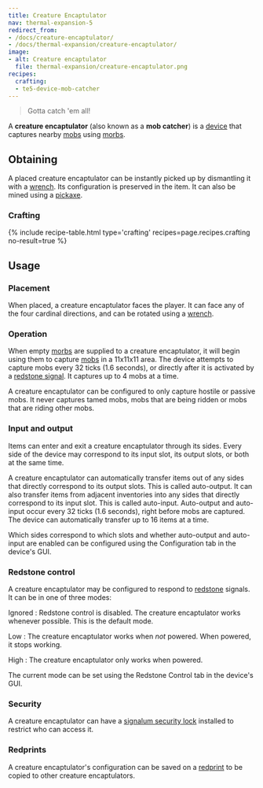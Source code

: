 ```yaml
---
title: Creature Encaptulator
nav: thermal-expansion-5
redirect_from:
- /docs/creature-encaptulator/
- /docs/thermal-expansion/creature-encaptulator/
image:
- alt: Creature encaptulator
  file: thermal-expansion/creature-encaptulator.png
recipes:
  crafting:
  - te5-device-mob-catcher
---
```


> Gotta catch 'em all!


A **creature encaptulator** (also known as a **mob catcher**) is a
[device](/docs/thermal-expansion-5/devices/) that captures nearby
[mobs](https://minecraft.gamepedia.com/Mob) using [morbs](/docs/thermal-expansion-5/morb/).


Obtaining
---------

A placed creature encaptulator can be instantly picked up by dismantling it with
a [wrench](/docs/wrenches/). Its configuration is preserved in the item. It can
also be mined using a [pickaxe](https://minecraft.gamepedia.com/Pickaxe).

### Crafting
{% include recipe-table.html type='crafting' recipes=page.recipes.crafting no-result=true %}


Usage
-----

### Placement
When placed, a creature encaptulator faces the player. It can face any of the
four cardinal directions, and can be rotated using a [wrench](/docs/wrenches/).

### Operation
When empty [morbs](/docs/thermal-expansion-5/morb/) are supplied to a creature
encaptulator, it will begin using them to capture
[mobs](https://minecraft.gamepedia.com/Mob) in a 11x11x11 area. The device
attempts to capture mobs every 32 ticks (1.6 seconds), or directly after it is
activated by a [redstone signal](#redstone-control). It captures up to 4 mobs at
a time.

A creature encaptulator can be configured to only capture hostile or passive
mobs. It never captures tamed mobs, mobs that are being ridden or mobs that are
riding other mobs.

### Input and output
Items can enter and exit a creature encaptulator through its sides. Every side
of the device may correspond to its input slot, its output slots, or both at the
same time.

A creature encaptulator can automatically transfer items out of any sides that
directly correspond to its output slots. This is called auto-output. It can also
transfer items from adjacent inventories into any sides that directly correspond
to its input slot. This is called auto-input. Auto-output and auto-input occur
every 32 ticks (1.6 seconds), right before mobs are captured. The device can
automatically transfer up to 16 items at a time.

Which sides correspond to which slots and whether auto-output and auto-input are
enabled can be configured using the Configuration tab in the device's GUI.

### Redstone control
A creature encaptulator may be configured to respond to
[redstone](https://minecraft.gamepedia.com/Redstone) signals. It can be in one
of three modes:

Ignored
: Redstone control is disabled. The creature encaptulator works whenever
possible. This is the default mode.

Low
: The creature encaptulator works when *not* powered. When powered, it stops
working.

High
: The creature encaptulator only works when powered.

The current mode can be set using the Redstone Control tab in the device's GUI.

### Security
A creature encaptulator can have a [signalum security
lock](/docs/thermal-foundation-2/signalum-security-lock/) installed to restrict who can access it.

### Redprints
A creature encaptulator's configuration can be saved on a
[redprint](/docs/thermal-foundation-2/redprint/) to be copied to other creature encaptulators.
